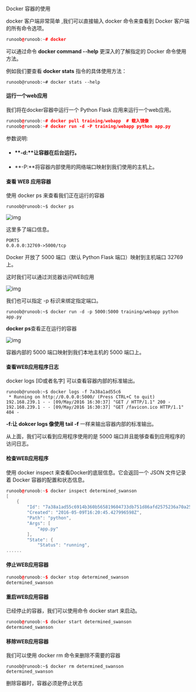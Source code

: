 Docker 容器的使用

docker 客户端非常简单 ,我们可以直接输入 docker 命令来查看到 Docker 客户端的所有命令选项。

```c++
runoob@runoob:~# docker
```

可以通过命令 **docker command --help** 更深入的了解指定的 Docker 命令使用方法。

例如我们要查看 **docker stats** 指令的具体使用方法：

```
runoob@runoob:~# docker stats --help
```

#### **运行一个web应用**

我们将在docker容器中运行一个 Python Flask 应用来运行一个web应用。

```c++
runoob@runoob:~# docker pull training/webapp  # 载入镜像
runoob@runoob:~# docker run -d -P training/webapp python app.py
```

参数说明:

- #### **-d:**让容器在后台运行。

- **-P:**将容器内部使用的网络端口映射到我们使用的主机上。

#### **查看 WEB 应用容器**

使用 docker ps 来查看我们正在运行的容器

```
runoob@runoob:~$ docker ps
```

![img](http://www.runoob.com/wp-content/uploads/2016/05/docker30.png)

这里多了端口信息。

```
PORTS
0.0.0.0:32769->5000/tcp
```

Docker 开放了 5000 端口（默认 Python Flask 端口）映射到主机端口 32769 上。

这时我们可以通过浏览器访问WEB应用

![img](http://www.runoob.com/wp-content/uploads/2016/05/docker31.png)

我们也可以指定 -p 标识来绑定指定端口。

```
runoob@runoob:~$ docker run -d -p 5000:5000 training/webapp python app.py
```

**docker ps**查看正在运行的容器

![img](http://www.runoob.com/wp-content/uploads/2016/05/docker32.png)

容器内部的 5000 端口映射到我们本地主机的 5000 端口上。

#### **查看WEB应用程序日志**

docker logs [ID或者名字] 可以查看容器内部的标准输出。

```
runoob@runoob:~$ docker logs -f 7a38a1ad55c6
 * Running on http://0.0.0.0:5000/ (Press CTRL+C to quit)
192.168.239.1 - - [09/May/2016 16:30:37] "GET / HTTP/1.1" 200 -
192.168.239.1 - - [09/May/2016 16:30:37] "GET /favicon.ico HTTP/1.1" 404 -
```

**-f:**让 **dokcer logs** 像使用** tail -f** 一样来输出容器内部的标准输出。

从上面，我们可以看到应用程序使用的是 5000 端口并且能够查看到应用程序的访问日志。

#### **检查WEB应用程序**

使用 docker inspect 来查看Docker的底层信息。它会返回一个 JSON 文件记录着 Docker 容器的配置和状态信息。

```c++
runoob@runoob:~$ docker inspect determined_swanson
[
    {
        "Id": "7a38a1ad55c6914b360b565819604733db751d86afd2575236a70a2519527361",
        "Created": "2016-05-09T16:20:45.427996598Z",
        "Path": "python",
        "Args": [
            "app.py"
        ],
        "State": {
            "Status": "running",
......
```

#### **停止WEB应用容器**

```c++
runoob@runoob:~$ docker stop determined_swanson   
determined_swanson
```

#### 重启WEB应用容器

已经停止的容器，我们可以使用命令 docker start 来启动。

```c++
runoob@runoob:~$ docker start determined_swanson
determined_swanson
```

#### **移除WEB应用容器**

我们可以使用 docker rm 命令来删除不需要的容器

```
runoob@runoob:~$ docker rm determined_swanson  
determined_swanson
```

删除容器时，容器必须是停止状态